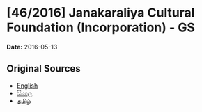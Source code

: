 # [46/2016] Janakaraliya Cultural Foundation (Incorporation) - GS

**Date:** 2016-05-13

## Original Sources

- [English](https://documents.gov.lk/view/bills/2016/5/46-2016_E.pdf)
- [සිංහල](https://documents.gov.lk/view/bills/2016/5/46-2016_S.pdf)
- [தமிழ்](https://documents.gov.lk/view/bills/2016/5/46-2016_T.pdf)
